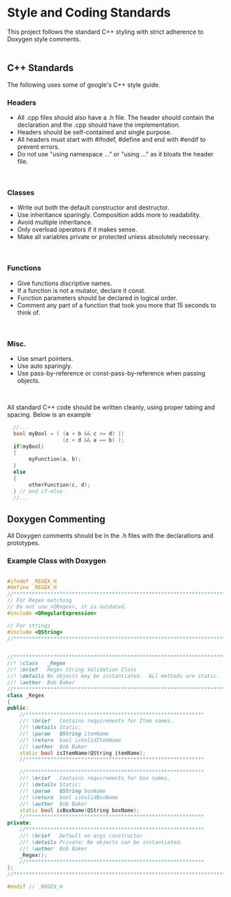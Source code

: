 # Style and Coding Standards

This project follows the standard C++ styling with strict adherence to Doxygen style comments.
<br> <br>

## C++ Standards
The following uses some of google's C++ style guide.
<br>

### Headers
 * All .cpp files should also have a .h file.  The header should contain the declaration and the .cpp should have the implementation.
 * Headers should be self-contained and single purpose.
 * All headers must start with #ifndef, #define and end with #endif to prevent errors.
 * Do not use "using namespace ..." or "using ..." as it bloats the header file.
<br>

### Classes
 * Write out both the default constructor and destructor.
 * Use inheritance sparingly. Composition adds more to readability.
 * Avoid multiple inheritance.
 * Only overload operators if it makes sense.
 * Make all variables private or protected unless absolutely necessary.
<br>

### Functions
 * Give functions discriptive names.
 * If a function is not a mutator, declare it const.
 * Function parameters should be declared in logical order.
 * Comment any part of a function that took you more that 15 seconds to think of.
 <br>
 
### Misc.
 * Use smart pointers.
 * Use auto sparingly.
 * Use pass-by-reference or const-pass-by-reference when passing objects.
<br>

All standard C++ code should be written cleanly, using proper tabing and spacing.
Below is an example

```cpp
  //...
  bool myBool = ( (a < b && c >= d) ||
                  (c < d && a == b) );
  if(myBool) 
  {
       myFunction(a, b);
  } 
  else
  {
       otherFunction(c, d);
  } // end if-else
  //...
```

## Doxygen Commenting

All Doxygen comments should be in the .h files with the declarations and prototypes. 

### Example Class with Doxygen

```cpp

#ifndef _REGEX_H
#define _REGEX_H
//*********************************************************************************
// For Regex matching
// Do not use <QRegex>, it is outdated.
#include <QRegularExpression>

// For strings
#include <QString>
//*********************************************************************************


//*********************************************************************************
//! \class   _Regex
//! \brief   Regex String Validation Class
//! \details No objects may be instantiated.  ALl methods are static.
//! \author  Bob Baker 
//*********************************************************************************
class _Regex
{
public:
    //**********************************************************
    //! \brief   Contains requirements for Item names. 
    //! \details Static:
    //! \param   QString itemName
    //! \return  bool isValidItemName
    //! \author  Bob Baker
    static bool isItemName(QString itemName);
    //**********************************************************

    //**********************************************************
    //! \brief   Contains requirements for box names.
    //! \details Static:
    //! \param   QString boxName
    //! \return  bool isValidBoxName
    //! \author  Bob Baker
    static bool isBoxName(QString boxName);
    //**********************************************************
private:
    //**********************************************************
    //! \brief   Default no-args constructor
    //! \details Private: No objects can be instantiated.
    //! \author  Bob Baker
    _Regex();
    //**********************************************************
};
//*********************************************************************************

#endif // _REGEX_H

```



